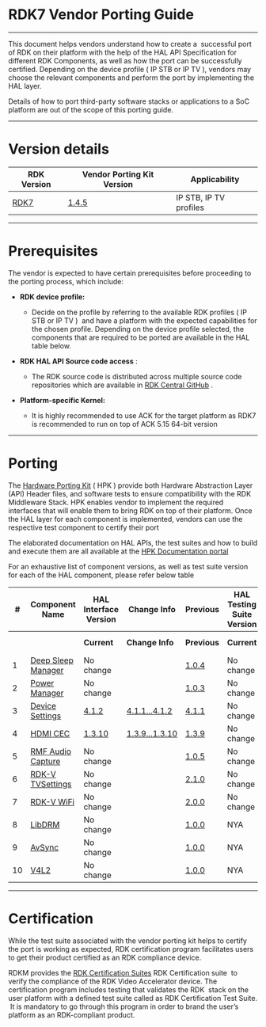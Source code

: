 # RDK7 Vendor Porting Guide

------------------------------------------------------------------------

This document helps vendors understand how to create a 
successful
port of RDK on their platform with the help of the HAL API Specification for different RDK Components, as well as how the port can be successfully certified. Depending on the device profile ( IP STB or IP TV
), vendors may choose the relevant components and perform the port by implementing the HAL layer.

Details of how to port third-party software stacks or applications to a SoC platform are out of the scope of this porting guide.

------------------------------------------------------------------------

# Version details

| RDK Version                                                                                   | Vendor Porting Kit Version                                                                 | Applicability         |
|-----------------------------------------------------------------------------------------------|---------------------------------------------------------------------------------------------|------------------------|
| [RDK7](https://wiki.rdkcentral.com/display/RDK/RDK7+Release+Notes)        | [1.4.5](https://rdkcentral.github.io/rdk-hpk-documentation/1.4.4.0/)                                | IP STB, IP TV profiles |


------------------------------------------------------------------------

# Prerequisites

The vendor is expected to have certain prerequisites before proceeding to the porting process, which include:

-   **RDK device profile:**

    -   Decide on the profile by referring to the available RDK profiles ( IP STB or IP TV )
         and
        have
        a platform with the expected capabilities for the chosen profile. Depending on the device profile selected, the components that are required to be ported are available in the HAL table below. 

-   **RDK HAL API Source code access**
    :  
    -   The RDK source code is distributed across multiple source code repositories which are available in
        [RDK Central GitHub](https://github.com/rdkcentral)
        .

-   **Platform-specific Kernel:**

    -   It is highly recommended to use ACK for the target platform as RDK7 is recommended to run on top of ACK 5.15 64-bit version

------------------------------------------------------------------------

# Porting

The
[Hardware Porting Kit](https://rdkcentral.github.io/rdk-hpk-documentation/1.4.4.0/)
( HPK ) provide both Hardware Abstraction Layer (API) Header files, and software tests to ensure compatibility with the RDK Middleware Stack. HPK enables vendor to implement the required interfaces that will enable them to bring RDK on top of their platform. Once the HAL layer for each component is implemented, vendors can use the respective test component
to certify their port

The elaborated documentation on HAL APIs, the test suites and how to build and execute them are all available at the
[HPK Documentation portal](https://rdkcentral.github.io/rdk-hpk-documentation/1.4.4.0/)

For an exhaustive list of component versions, as well as test suite version for each of the HAL component, please refer below table

| #  | Component Name                                                                                     | HAL Interface Version                                                                 | Change Info                                                                                   | Previous                                                                 | HAL Testing Suite Version                                                | Change Info | Previous                                                                 |
|----|-----------------------------------------------------------------------------------------------------|----------------------------------------------------------------------------------------|------------------------------------------------------------------------------------------------|---------------------------------------------------------------------------|---------------------------------------------------------------------------|-------------|---------------------------------------------------------------------------|
|    |                                                                                                     | **Current**                                                                            | **Change Info**                                                                                | **Previous**                                                              | **Current**                                                              | **Change Info** | **Previous**                                                              |
| 1  | [Deep Sleep Manager](https://github.com/rdkcentral/rdk-halif-deepsleep_manager)                    | No change                                                                             |                                                                                                | [1.0.4](https://github.com/rdkcentral/rdk-halif-deepsleep_manager/milestone/1)                 | No change                                                                |             | [1.3.0](https://github.com/rdkcentral/rdk-halif-test-deepsleep_manager/tree/1.3.0)                 |
| 2  | [Power Manager](https://github.com/rdkcentral/rdk-halif-power_manager)                              | No change                                                                             |                                                                                                | [1.0.3](https://github.com/rdkcentral/rdk-halif-power_manager/milestone/1)                     | No change                                                                |             | [1.4.0](https://github.com/rdkcentral/rdk-halif-test-power_manager/tree/1.4.0)                     |
| 3  | [Device Settings](https://github.com/rdkcentral/rdk-halif-device_settings/)                         | [4.1.2](https://github.com/rdkcentral/rdk-halif-device_settings/tree/4.1.2)           | [4.1.1...4.1.2](https://github.com/rdkcentral/rdk-halif-device_settings/compare/4.1.1...4.1.2) | [4.1.1](https://github.com/rdkcentral/rdk-halif-device_settings/tree/4.1.1)                   | No change                                                                |             | [3.5.0](https://github.com/rdkcentral/rdk-halif-test-device_settings/tree/3.5.0)                   |
| 4  | [HDMI CEC](https://github.com/rdkcentral/rdk-halif-hdmi_cec)                                        | [1.3.10](https://github.com/rdkcentral/rdk-halif-hdmi_cec/tree/1.3.10)                | [1.3.9...1.3.10](https://github.com/rdkcentral/rdk-halif-hdmi_cec/compare/1.3.9...1.3.10)       | [1.3.9](https://github.com/rdkcentral/rdk-halif-hdmi_cec/tree/1.3.9)                         | No change                                                                |             | [1.4.0](https://github.com/rdkcentral/rdk-halif-test-hdmi_cec/tree/1.4.0)                         |
| 5  | [RMF Audio Capture](https://github.com/rdkcentral/rdk-halif-rmf_audio_capture)                      | No change                                                                             |                                                                                                | [1.0.5](https://github.com/rdkcentral/rdk-halif-rmf_audio_capture/milestone/1)                 | No change                                                                |             | [1.4.0](https://github.com/rdkcentral/rdk-halif-test-rmf_audio_capture/tree/1.4.0)                 |
| 6  | [RDK-V TVSettings](https://github.com/rdkcentral/rdkv-halif-tvsettings)                             | No change                                                                             |                                                                                                | [2.1.0](https://github.com/rdkcentral/rdkv-halif-tvsettings/tree/2.1.0)                        | No change                                                                |             | [2.1.3](https://github.com/rdkcentral/rdkv-halif-test-tvsettings/tree/2.1.3)                       |
| 7  | [RDK-V WiFi](https://github.com/rdkcentral/rdkv-halif-wifi)                                         | No change                                                                             |                                                                                                | [2.0.0](https://github.com/rdkcentral/rdkv-halif-wifi/blob/2.0.0)                              | No change                                                                |             | [1.0.0](https://github.com/rdkcentral/rdkv-halif-test-wifi/blob/1.0.0)                             |
| 8  | [LibDRM](https://github.com/rdkcentral/rdk-halif-libdrm)                                            | No change                                                                             |                                                                                                | [1.0.0](https://github.com/rdkcentral/rdk-halif-libdrm/blob/1.0.0)                             | NYA                                                                      |             |                                                                           |
| 9  | [AvSync](https://github.com/rdkcentral/rdk-halif-avsync)                                            | No change                                                                             |                                                                                                | [1.0.0](https://github.com/rdkcentral/rdk-halif-avsync/blob/1.0.0)                             | NYA                                                                      |             |                                                                           |
| 10 | [V4L2](https://github.com/rdkcentral/rdk-halif-v4l2)                                                | No change                                                                             |                                                                                                | [1.0.0](https://github.com/rdkcentral/rdk-halif-v4l2/blob/1.0.0)                               | NYA                                                                      |             |                                                                           |


------------------------------------------------------------------------

# Certification

While the test suite associated with the vendor porting kit helps to certify the port is working as expected, RDK certification program facilitates users to get their product certified as an RDK compliance device.

RDKM provides the
[RDK Certification Suites](https://wiki.rdkcentral.com/display/TDK/RDK+Certification+Suites)
RDK Certification suite
 to verify the compliance of the RDK Video Accelerator device. The certification program includes testing that validates the RDK  stack on the user platform with a defined test suite called as RDK Certification Test Suite.  It is mandatory to go through this program in order to brand the user’s platform as an RDK-compliant product.
